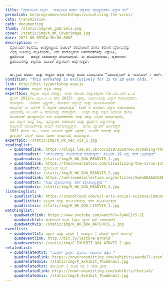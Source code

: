 ```yaml
---
title: "ವೈರಾಣುವಿನ ಕಲ್ಪನೆ:  ಸಾಮೂಹಿಕ ತುರ್ತು ಆರೈಕೆಯ ಮಾಧ್ಯಮವಾಗಿ ವಿನ್ಯಾಸ ಕಲೆ"
permalink: kn/programmes/workshops/visualising-the-virus/
cata: transmission
catb: documenting
thumb: /static/img/wk_gabriela.png
cover: /static/img/K_WK_Coverimage.jpg
date: 2021-06-05T04:30:00.000Z
description: >-
  ವೈರಾಣುವಿನ ಕಲ್ಪನೆಯು ಅಂತರ್ರಾಷ್ಟ್ರೀಯ ಡಿಜಿಟಲ್‌ ಪರಿಯೋಜನೆ ಹಾಗೂ ಕರೋನ ವೈರಾಣುವನ್ನು
  ವಿಭಿನ್ನ ರೀತಿಯಲ್ಲಿ ಕಲ್ಪಿಸಿಕೊಂಡು, ಅದು ತಂದೊಡ್ಡಿರುವ ಅಸಮಾನತೆಗಳನ್ನು ವಿಶ್ಲೇಷಿಸಿ,
  ಪ್ರದರ್ಶಿಸುವ   ಪರಸ್ಪರ ಸಂವಾದಾತ್ಮಕ ವೇದಿಕೆಯಾಗಿದೆ. ಈ ಪರಿಯೋಜನೆಯು, ವೈರಾಣುಗಳ
  ಪ್ರತಿಬಿಂಬಗಳನ್ನು ಕಲ್ಪನೆಯ ಮೂಲಕ ವಿಸ್ತಾರವಾಗಿ ಅರ್ಥೈಸುತ್ತದೆ.


  ಡಾ.ಸ್ರಿಯ ಚೆಟರ್ಜಿ ಮತ್ತು ಗೇಬ್ರಿಲಾ ಆಕ್ವಿಜಿ ಜೆಗಾರ್ರ ಅವರು ಬೋಧಿಸಿರುವ “ವಿಶುವಲೈಸಿಂಗ್‌ ದಿ ಇಂವಿಸಿಬಲ್‌ : ಆರ್ಟ್‌, ಡಿಸೈನ್‌ ಆಂಡ್‌ ಪಬ್ಲಿಕ್‌ ಹೆಲ್ಥ್‌” ವಿಷಯವಾಗಿ “ರಾಷ್ಟ್ರೀಯ ವಿನ್ಯಾಸ ಸಂಸ್ಥೆಯ (ಎನ್.ಐ.ಡಿ) ಪಠ್ಯಕ್ರಮದ ಅನುಸರಣೆಯಲ್ಲಿ ಈ ಕಾರ್ಯಾಗಾರವನ್ನು ಆಯೋಜಿಸಲಾಗಿದೆ.  ಸಾಮಾಜ, ರಾಜಕೀಯ ಮತ್ತು ಪರಿಸರದ ಮೇಲೆ ಕೋವಿಡ್-19‌  ರೋಗ ಪಿಡುಗಿನ ಪ್ರಭಾವ ಹಾಗೂ ವಿನ್ಯಾಸವು ಹೇಗೆ ಬೆಸೆದು ಕೊಂಡಿವೆ ಎಂಬುದರ ಬಗೆಗೆ  ಎನ್.‌ಐ.ಡಿ ಸಂಸ್ಥೆಯ ವಿಭಿನ್ನ ಶಿಕ್ಷಣ ವಿಭಾಗಗಳ ಯುವ ವಿನ್ಯಾಸಕರು, ಎರಡು ಗಂಟೆಗಳ ಕಾಲ ಪ್ರಯೋಗಗಳನ್ನು ಮತ್ತು ಸಾಮೂಹಿಕ ಚರ್ಚೆಯನ್ನು ನೆಡೆಸಿಕೊಡಲಿದ್ದಾರೆ.
condition: "This workshop is exclusively for 15 to 28 year olds. "
link: http://bit.ly/workshop-aquije
expertname: ಗೇಬ್ರಿಲಾ ಆಕ್ವಿಜಿ ಜೆಗಾರ್ರ
expertbio: ಗೇಬ್ರಿಲಾ ಆಕ್ವಿಜಿ ಜೆಗಾರ್ರ, ಇವರು ಪೆರುವಿನ ವಾಸ್ತುಶಿಲ್ಪಿಗಳು (ಈ.ಎನ.ಎಸ್.ಏ.ಟಿ
  ಫ್ರಾಂಸ್ 2012/ಪಿ.ಯೂ.ಸಿ.ಪಿ ಪೆರು 2015). ಪ್ರಸಕ್ತ, ಜರ್ಮನಿಯಲ್ಲಿ ವಿನ್ಯಾಸ ಸಂಶೋಧಕರಾಗಿ
  ನೆಲೆಸಿದ್ದಾರೆ.  ಬೌಹೌಸ್‌ ಸ್ಟಿಫ್ಟುಂಗ್‌, ಹೋಶುಲೆ ಅನ್ಹಾಲ್ಟ್‌ ಮತ್ತು ಯೂನಿವರ್ಸಿಟಾಟ್‌
  ಹಮ್ಬೋಲ್ಟ್‌ ಜು ಬರ್ಲಿನ್‌ ನ ಶೈಕ್ಷಣಿಕ ಸಹಭಾಗಿತ್ವದ ‌ ಕೂಪ್ ನ ಅಂಗವಾಗಿ ವಿನ್ಯಾಸ ಸಂಶೋಧನೆಯ
  ವಿಷಯದಲ್ಲಿ ಎಂ.ಎಸ್.ಸ್ಸಿ ಪದವಿಯನ್ನು ಪಡೆದಿದ್ದಾರೆ.  ಉತ್ತರ ಮತ್ತು ದಕ್ಷಿಣ ಅಮೇರಿಕ ಹಾಗೂ
  ಯೂರೋಪ್‌ ಪ್ರಾಂತ್ಯಗಳಲ್ಲಿನ ಕಲಾ ಸಂಗ್ರಹಣೆಕಾರರು ಮತ್ತು ವಾಸ್ತು ಶಿಲ್ಪಿಗಳ ಸಹಭಾಗಿತ್ವದಲ್ಲಿ
  ಭೂ ವಿನ್ಯಾಸ ವಾಸ್ತು ಶಿಲ್ಪ, ವ್ಯವಸ್ಥಾಪಕ ಸಂಶೋಧನೆ ಮತ್ತು ಪ್ರದರ್ಶನ ವಿನ್ಯಾಸಗಳನ್ನು
  ರೂಪಿಸುವ ಯೋಜನೆಗಳಲ್ಲಿ ಕಾರ್ಯ ನಿರ್ವಹಿಸುತ್ತಿದ್ದಾರೆ.  ಹಾಗೂ ಫ್ಯೂಚರ್‌ ಆರ್ಖಿಟೆಕ್ಚರ್‌
  2021 ಫೆಲೋ ಆಗಿ, ಬಯೋ ರೀಜನಲ್‌ ಫೂಡ್‌ ಸಿಸ್ಟಮ್ಸ್‌, ಅರ್ಬನ್‌ ಕಾಮನ್ಸ್‌ ಮತ್ತು
  ಟ್ರಾಂಸಿಶನ್‌ ಡಿಸೈನ್‌ ನಡುವೆ ಸಂಪರ್ಕ ಕಾರ್ಯದಲ್ಲಿ ತೊಡಗಿದ್ದಾರೆ.
expertpic: /static/img/k_wk_sec_vis_1.jpg
readinglist:
  - quadreadlink: https://blogs.lse.ac.uk/covid19/2020/06/30/making-the-invisible-visible-how-we-depict-covid-19/
    quadreadtxt: "ಅಗೋಚರವನ್ನು ನೋಡುವಂತೆ ಮಾಡುವುದು: ಕೋವಿಡ್-19‌ ಅನ್ನು ಹೇಗೆ ಚಿತ್ರಿಸುತ್ತೇವೆ"
    quadreadvis: /static/img/K_WK_QUA_READVIS_1.jpg
  - quadreadlink: https://theconversation.com/visualizing-the-virus-135415
    quadreadtxt: ವೈರಾಣುವಿನ ಕಲ್ಪನೆ
    quadreadvis: /static/img/K_WK_QUA_READVIS_2.jpg
  - quadreadlink: https://wellcomecollection.org/articles/XwbnOBAAACEABdXJ
    quadreadtxt: "ನಾವು ವೈರಾಣುಗಳನ್ನು ಹೇಗೆ ಕಲ್ಪಿಸಿಕೊಳ್ಳುತ್ತೇವೆ "
    quadreadvis: /static/img/K_WK_QUA_READVIS_3.jpg
listeninglist:
  - quadlistlink: https://soundcloud.com/ucl-arts-social-science/immunology-visualizing-uncertainty-and-vulnerability
    quadlisttxt: ಅನಿಶ್ಚಿತತೆ ಮತ್ತು ದುರ್ಬಲತೆಯನ್ನು ಹೇಗೆ ಕಲ್ಪಿಸಿಕೊಳ್ಳುತ್ತೇವೆ
    quadlistvis: /static/img/K_WK_QUA_LISTVIS_1.jpg
watchinglist:
  - quadwatchlink: https://www.youtube.com/watch?v=7yAnEiY5-JE
    quadwatchtxt: ವೈರಾಣುವಿನ ಕಲ್ಪನೆ (ಬ್ರಾಡಿ ಜ್ಹಾನ್ ಸ್ಟನ್‌ ಅವರೊಡನೆ)
    quadwatchvis: /static/img/K_WK_QUA_WATCHVIS_1.jpg
eventlist:
  - quadeventtxt: ವಿಜ್ಞಾನ ಮತ್ತು ವೀಕ್ಞಣೆ | ಉಪನ್ಯಾಸ | ಡೇವಿಡ್‌ ಜ್ಹಾನ್‌ ಆರ್ನಾಲ್ಡ್‌
    quadeventlink: http://bit.ly/lecture-arnold
    quadeventvis: /static/img/C_EXHIBIT_QUA_ATNVIS_2.jpg
relatedlist:
  - quadrelatedtxt: "ವೆಂಡೆಲ್‌ ಸ್ಟಾನ್ಲೇ: ವೈರಾಣು ಇತಿಹಾಸದ ಚಿತ್ರಣ "
    quadrelatedlink: https://nowtransmitting.com/exhibits/wendell-stanley/
    quadrelatedvis: /static/img/P_Exhibit_Thumbnail.jpg
  - quadrelatedtxt: ಥೇರಿಯಾಕ್‌ | ರೋಗ ನಕ್ಷೆ | ಸಾರಾ ಕ್ರಾಸ್ಕ್
    quadrelatedlink: https://nowtransmitting.com/exhibits/theriak/
    quadrelatedvis: /static/img/E_Exhibit_Thumbnail.jpg
---
```

